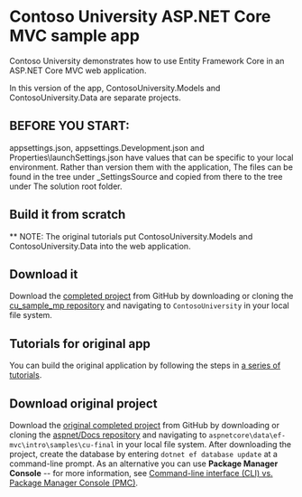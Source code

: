 # Contoso University ASP.NET Core MVC sample app

Contoso University demonstrates how to use Entity Framework Core in an
ASP.NET Core MVC web application.

In this version of the app, ContosoUniversity.Models and ContosoUniversity.Data are separate projects.

## BEFORE YOU START:

appsettings.json, appsettings.Development.json and Properties\launchSettings.json have values
that can be specific to your local environment.  Rather than version them with the application,
The files can be found in the tree under _SettingsSource and copied from there to the tree under
The solution root folder.

## Build it from scratch

** NOTE: The original tutorials put ContosoUniversity.Models and ContosoUniversity.Data into the web application.

## Download it

Download the [completed project](https://github.com/bgoodearl/cu_sample_mp) from GitHub by downloading or cloning the [cu_sample_mp repository](https://github.com/bgoodearl/cu_sample_mp) and navigating to `ContosoUniversity` in your local file system.

## Tutorials for original app

You can build the original application by following the steps in [a series of tutorials](https://docs.asp.net/en/latest/data/ef-mvc/intro.html).

## Download original project

Download the [original completed project](https://github.com/aspnet/Docs/tree/master/aspnetcore/data/ef-mvc/intro/samples/cu-final) from GitHub by downloading or cloning the [aspnet/Docs repository](https://github.com/aspnet/Docs) and navigating to `aspnetcore\data\ef-mvc\intro\samples\cu-final` in your local file system.  After downloading the project, create the database by entering `dotnet ef database update` at a command-line prompt. As an alternative you can use **Package Manager Console** -- for more information, see [Command-line interface (CLI) vs. Package Manager Console (PMC)](https://docs.microsoft.com/en-us/aspnet/core/data/ef-mvc/migrations#command-line-interface-cli-vs-package-manager-console-pmc).
